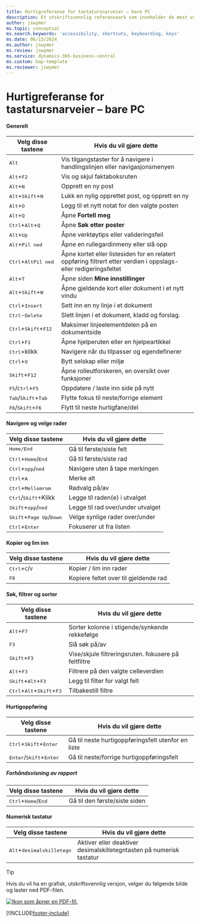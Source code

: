```yaml
---
title: Hurtigreferanse for tastatursnarveier – bare PC
description: Et utskriftsvennlig referanseark som inneholder de mest vanlige tastatursnarveiene for PC-brukere.
author: jswymer
ms.topic: conceptual
ms.search.keywords: 'accessibility, shortcuts, keyboarding, keys'
ms.date: 06/13/2024
ms.author: jswymer
ms.review: jswymer
ms.service: dynamics-365-business-central
ms.custom: bap-template
ms.reviewer: jswymer
---
```


# Hurtigreferanse for tastatursnarveier – bare PC

#### Generelt

|Velg disse tastene|Hvis du vil gjøre dette|  
|-|-|
|<kbd>Alt</kbd>|Vis tilgangstaster for å navigere i handlingslinjen eller navigasjonsmenyen|
|<kbd>Alt</kbd>+<kbd>F2</kbd>|Vis og skjul faktaboksruten|
|<kbd>Alt</kbd>+<kbd>N</kbd>|Opprett en ny post|
|<kbd>Alt</kbd>+<kbd>Skift</kbd>+<kbd>N</kbd>|Lukk en nylig opprettet post, og opprett en ny|
|<kbd>Alt</kbd>+<kbd>O</kbd>|Legg til et nytt notat for den valgte posten|
|<kbd>Alt</kbd>+<kbd>Q</kbd>|Åpne **Fortell meg**|
|<kbd>Ctrl</kbd>+<kbd>Alt</kbd>+<kbd>Q</kbd>|Åpne **Søk etter poster**|
|<kbd>Alt</kbd>+<kbd>Up</kbd>|Åpne verktøytips eller valideringsfeil|
|<kbd>Alt</kbd>+<kbd>Pil ned</kbd>|Åpne en rullegardinmeny eller slå opp|
|<kbd>Ctrl</kbd>+<kbd>Alt</kbd><kbd>Pil ned</kbd>|Åpne kortet eller listesiden for en relatert oppføring filtrert etter verdien i oppslags- eller redigeringsfeltet|
|<kbd>Alt</kbd>+<kbd>T</kbd>|Åpne siden **Mine innstillinger**|
|<kbd>Alt</kbd>+<kbd>Skift</kbd>+<kbd>W</kbd>|Åpne gjeldende kort eller dokument i et nytt vindu|
|<kbd>Ctrl</kbd>+<kbd>Insert</kbd>|Sett inn en ny linje i et dokument|
|<kbd>Ctrl</kbd>-<kbd>Delete</kbd>|Slett linjen i et dokument, kladd og forslag.|
|<kbd>Ctrl</kbd>+<kbd>Skift</kbd>+<kbd>F12</kbd>|Maksimer linjeelementdelen på en dokumentside|
|<kbd>Ctrl</kbd>+<kbd>F1</kbd>|Åpne hjelperuten eller en hjelpeartikkel|
|<kbd>Ctrl</kbd>+klikk|Navigere når du tilpasser og egendefinerer|
|<kbd>Ctrl</kbd>+<kbd>O</kbd>|Bytt selskap eller miljø|
|<kbd>Skift</kbd>+<kbd>F12</kbd>|Åpne rolleutforskeren, en oversikt over funksjoner|
|<kbd>F5</kbd>/<kbd>Ctrl</kbd>+<kbd>F5</kbd>|Oppdatere / laste inn side på nytt|
|<kbd>Tab</kbd>/<kbd>Skift</kbd>+<kbd>Tab</kbd>|Flytte fokus til neste/forrige element|
|<kbd>F6</kbd>/<kbd>Skift</kbd>+<kbd>F6</kbd>|Flytt til neste hurtigfane/del|

#### Navigere og velge rader

|Velg disse tastene|Hvis du vil gjøre dette|
|-|-|
|<kbd>Home/End|Gå til første/siste felt|
|<kbd>Ctrl</kbd>+<kbd>Home</kbd>/<kbd>End</kbd>|Gå til første/siste rad|
|<kbd>Ctrl</kbd>+<kbd>opp</kbd>/<kbd>ned</kbd>|Navigere uten å tape merkingen|
|<kbd>Ctrl</kbd>+<kbd>A</kbd>|Merke alt|
|<kbd>Ctrl</kbd>+<kbd>Mellomrom</kbd>|Radvalg på/av|
|<kbd>Ctrl</kbd>/<kbd>Skift</kbd>+Klikk|Legge til raden(e) i utvalget|
|<kbd>Skift</kbd>+<kbd>opp</kbd>/<kbd>ned</kbd>|Legge til rad over/under utvalget|
|<kbd>Skift</kbd>+<kbd>Page Up</kbd>/<kbd>Down</kbd>|Velge synlige rader over/under|
|<kbd>Ctrl</kbd>+<kbd>Enter</kbd>|Fokuserer ut fra listen|

#### Kopier og lim inn

|Velg disse tastene|Hvis du vil gjøre dette|
|-|-|
|<kbd>Ctrl</kbd>+<kbd>C</kbd>/<kbd>V</kbd>|Kopier / lim inn rader|
|<kbd>F8</kbd>|Kopiere feltet over til gjeldende rad|

#### Søk, filtrer og sorter

|Velg disse tastene|Hvis du vil gjøre dette|
|-|-|
|<kbd>Alt</kbd>+<kbd>F7</kbd>|Sorter kolonne i stigende/synkende rekkefølge|
|<kbd>F3</kbd>|Slå søk på/av|
|<kbd>Skift</kbd>+<kbd>F3</kbd>|Vise/skjule filtreringsruten. fokusere på feltfiltre|
|<kbd>Alt</kbd>+<kbd>F3</kbd>|Filtrere på den valgte celleverdien|
|<kbd>Skift</kbd>+<kbd>Alt</kbd>+<kbd>F3</kbd>|Legg til filter for valgt felt|
|<kbd>Ctrl</kbd>+<kbd>Alt</kbd>+<kbd>Skift</kbd>+<kbd>F3</kbd>|Tilbakestill filtre|

#### Hurtigoppføring

|Velg disse tastene|Hvis du vil gjøre dette|
|-|-|
|<kbd>Ctrl</kbd>+<kbd>Skift</kbd>+<kbd>Enter</kbd>|Gå til neste hurtigoppføringsfelt utenfor en liste|
|<kbd>Enter</kbd>/<kbd>Skift</kbd>+<kbd>Enter</kbd>|Gå til neste/forrige hurtigoppføringsfelt|

##### Forhåndsvisning av rapport

|Velg disse tastene|Hvis du vil gjøre dette|
|-|-|
|<kbd>Ctrl</kbd>+<kbd>Home</kbd>/<kbd>End</kbd>|Gå til den første/siste siden|

#### Numerisk tastatur

|Velg disse tastene|Hvis du vil gjøre dette|  
|-|-|
|<kbd>Alt</kbd>+<kbd>desimalskilletegn</kbd>|Aktiver eller deaktiver desimalskilletegntasten på numerisk tastatur|

> [!TIP]
> Hvis du vil ha en grafisk, utskriftsvennlig versjon, velger du følgende bilde og laster ned PDF-filen.
>
> [![Ikon som åpner en PDF-fil.](media/keyboard_shortcut_inline.png)](media/keyboard-shortcuts-2023.pdf)


[!INCLUDE[footer-include](includes/footer-banner.md)]
